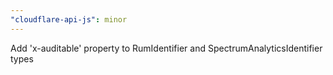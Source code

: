 ```yaml
---
"cloudflare-api-js": minor
---
```


Add 'x-auditable' property to RumIdentifier and SpectrumAnalyticsIdentifier types